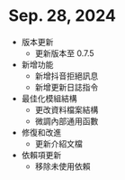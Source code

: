 # Sep. 28, 2024
* 版本更新
  + 更新版本至 0.7.5
* 新增功能
  + 新增抖音拒絕訊息
  + 新增更新日誌指令
* 最佳化模組結構
  + 更改資料檔案結構
  + 微調內部通用函數
* 修復和改進
  + 更新介紹文檔
* 依賴項更新
  + 移除未使用依賴
